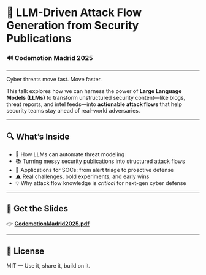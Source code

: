 # 🚨 LLM-Driven Attack Flow Generation from Security Publications

### 🔊 Codemotion Madrid 2025

---

Cyber threats move fast. Move faster.

This talk explores how we can harness the power of **Large Language Models (LLMs)** to transform unstructured security content—like blogs, threat reports, and intel feeds—into **actionable attack flows** that help security teams stay ahead of real-world adversaries.

---

## 🔍 What’s Inside

- 🤖 How LLMs can automate threat modeling  
- 📚 Turning messy security publications into structured attack flows  
- 🧠 Applications for SOCs: from alert triage to proactive defense  
- ⚠️ Real challenges, bold experiments, and early wins  
- 💡 Why attack flow knowledge is *critical* for next-gen cyber defense

---

## 📂 Get the Slides

👉 [**CodemotionMadrid2025.pdf**]([./CodemotionMadrid2025_LLM_AttackFlows.pdf](https://github.com/AttackFlowRider/codemotionmadrid25/blob/main/CodemotionMadrid2025.pdf))

---

## 📜 License

MIT — Use it, share it, build on it.
